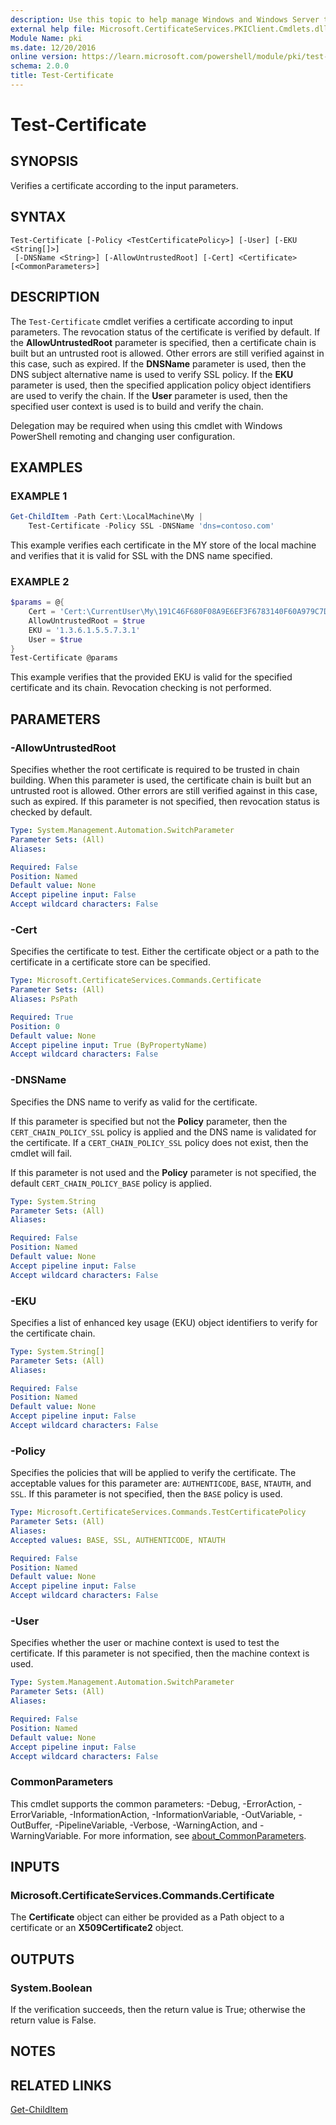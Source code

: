 ```yaml
---
description: Use this topic to help manage Windows and Windows Server technologies with Windows PowerShell.
external help file: Microsoft.CertificateServices.PKIClient.Cmdlets.dll-Help.xml
Module Name: pki
ms.date: 12/20/2016
online version: https://learn.microsoft.com/powershell/module/pki/test-certificate?view=windowsserver2022-ps&wt.mc_id=ps-gethelp
schema: 2.0.0
title: Test-Certificate
---
```


# Test-Certificate

## SYNOPSIS
Verifies a certificate according to the input parameters.

## SYNTAX

```
Test-Certificate [-Policy <TestCertificatePolicy>] [-User] [-EKU <String[]>]
 [-DNSName <String>] [-AllowUntrustedRoot] [-Cert] <Certificate> [<CommonParameters>]
```

## DESCRIPTION

The `Test-Certificate` cmdlet verifies a certificate according to input parameters. The revocation
status of the certificate is verified by default. If the **AllowUntrustedRoot** parameter is
specified, then a certificate chain is built but an untrusted root is allowed. Other errors are
still verified against in this case, such as expired. If the **DNSName** parameter is used, then the
DNS subject alternative name is used to verify SSL policy. If the **EKU** parameter is used, then
the specified application policy object identifiers are used to verify the chain. If the **User**
parameter is used, then the specified user context is used is to build and verify the chain.

Delegation may be required when using this cmdlet with Windows PowerShell remoting and changing user
configuration.

## EXAMPLES

### EXAMPLE 1

```powershell
Get-ChildItem -Path Cert:\LocalMachine\My |
    Test-Certificate -Policy SSL -DNSName 'dns=contoso.com'
```

This example verifies each certificate in the MY store of the local machine and verifies that it is
valid for SSL with the DNS name specified.

### EXAMPLE 2

```powershell
$params = @{
    Cert = 'Cert:\CurrentUser\My\191C46F680F08A9E6EF3F6783140F60A979C7D3B'
    AllowUntrustedRoot = $true
    EKU = '1.3.6.1.5.5.7.3.1'
    User = $true
}
Test-Certificate @params
```

This example verifies that the provided EKU is valid for the specified certificate and its chain.
Revocation checking is not performed.

## PARAMETERS

### -AllowUntrustedRoot

Specifies whether the root certificate is required to be trusted in chain building. When this
parameter is used, the certificate chain is built but an untrusted root is allowed. Other errors are
still verified against in this case, such as expired. If this parameter is not specified, then
revocation status is checked by default.

```yaml
Type: System.Management.Automation.SwitchParameter
Parameter Sets: (All)
Aliases: 

Required: False
Position: Named
Default value: None
Accept pipeline input: False
Accept wildcard characters: False
```

### -Cert

Specifies the certificate to test. Either the certificate object or a path to the certificate in a
certificate store can be specified.

```yaml
Type: Microsoft.CertificateServices.Commands.Certificate
Parameter Sets: (All)
Aliases: PsPath

Required: True
Position: 0
Default value: None
Accept pipeline input: True (ByPropertyName)
Accept wildcard characters: False
```

### -DNSName

Specifies the DNS name to verify as valid for the certificate.

If this parameter is specified but not the **Policy** parameter, then the `CERT_CHAIN_POLICY_SSL`
policy is applied and the DNS name is validated for the certificate. If a `CERT_CHAIN_POLICY_SSL`
policy does not exist, then the cmdlet will fail.

If this parameter is not used and the **Policy** parameter is not specified, the default
`CERT_CHAIN_POLICY_BASE` policy is applied.

```yaml
Type: System.String
Parameter Sets: (All)
Aliases: 

Required: False
Position: Named
Default value: None
Accept pipeline input: False
Accept wildcard characters: False
```

### -EKU

Specifies a list of enhanced key usage (EKU) object identifiers to verify for the certificate chain.

```yaml
Type: System.String[]
Parameter Sets: (All)
Aliases: 

Required: False
Position: Named
Default value: None
Accept pipeline input: False
Accept wildcard characters: False
```

### -Policy

Specifies the policies that will be applied to verify the certificate. The acceptable values for
this parameter are: `AUTHENTICODE`, `BASE`, `NTAUTH`, and `SSL`. If this parameter is not specified,
then the `BASE` policy is used.

```yaml
Type: Microsoft.CertificateServices.Commands.TestCertificatePolicy
Parameter Sets: (All)
Aliases: 
Accepted values: BASE, SSL, AUTHENTICODE, NTAUTH

Required: False
Position: Named
Default value: None
Accept pipeline input: False
Accept wildcard characters: False
```

### -User

Specifies whether the user or machine context is used to test the certificate. If this parameter is
not specified, then the machine context is used.

```yaml
Type: System.Management.Automation.SwitchParameter
Parameter Sets: (All)
Aliases: 

Required: False
Position: Named
Default value: None
Accept pipeline input: False
Accept wildcard characters: False
```

### CommonParameters

This cmdlet supports the common parameters: -Debug, -ErrorAction, -ErrorVariable,
-InformationAction, -InformationVariable, -OutVariable, -OutBuffer, -PipelineVariable, -Verbose,
-WarningAction, and -WarningVariable. For more information, see
[about_CommonParameters](https://go.microsoft.com/fwlink/?LinkID=113216).

## INPUTS

### Microsoft.CertificateServices.Commands.Certificate

The **Certificate** object can either be provided as a Path object to a certificate or an
**X509Certificate2** object.

## OUTPUTS

### System.Boolean

If the verification succeeds, then the return value is True; otherwise the return value is False.

## NOTES

## RELATED LINKS

[Get-ChildItem](https://go.microsoft.com/fwlink/p/?LinkId=290488)
